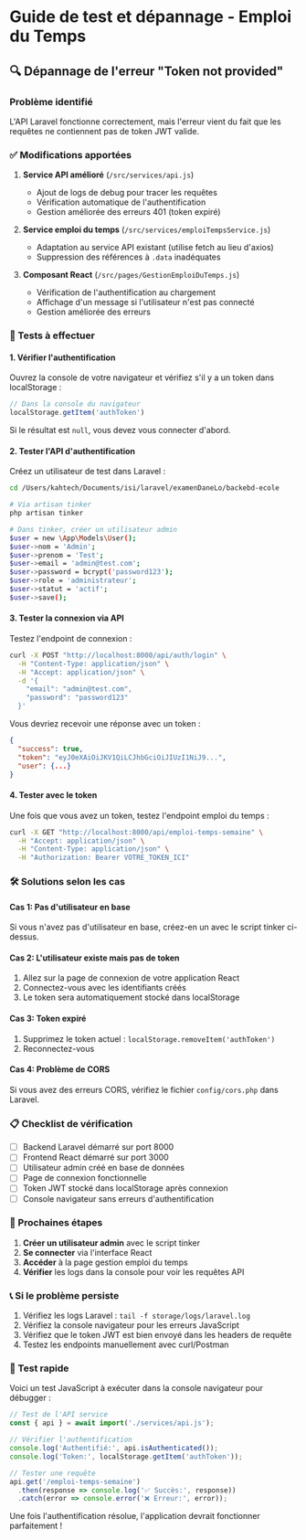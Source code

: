 # Guide de test et dépannage - Emploi du Temps

## 🔍 Dépannage de l'erreur "Token not provided"

### Problème identifié
L'API Laravel fonctionne correctement, mais l'erreur vient du fait que les requêtes ne contiennent pas de token JWT valide.

### ✅ Modifications apportées

1. **Service API amélioré** (`/src/services/api.js`)
   - Ajout de logs de debug pour tracer les requêtes
   - Vérification automatique de l'authentification
   - Gestion améliorée des erreurs 401 (token expiré)

2. **Service emploi du temps** (`/src/services/emploiTempsService.js`)
   - Adaptation au service API existant (utilise fetch au lieu d'axios)
   - Suppression des références à `.data` inadéquates

3. **Composant React** (`/src/pages/GestionEmploiDuTemps.js`)
   - Vérification de l'authentification au chargement
   - Affichage d'un message si l'utilisateur n'est pas connecté
   - Gestion améliorée des erreurs

### 🔧 Tests à effectuer

#### 1. Vérifier l'authentification
Ouvrez la console de votre navigateur et vérifiez s'il y a un token dans localStorage :

```javascript
// Dans la console du navigateur
localStorage.getItem('authToken')
```

Si le résultat est `null`, vous devez vous connecter d'abord.

#### 2. Tester l'API d'authentification
Créez un utilisateur de test dans Laravel :

```bash
cd /Users/kahtech/Documents/isi/laravel/examenDaneLo/backebd-ecole

# Via artisan tinker
php artisan tinker

# Dans tinker, créer un utilisateur admin
$user = new \App\Models\User();
$user->nom = 'Admin';
$user->prenom = 'Test';
$user->email = 'admin@test.com';
$user->password = bcrypt('password123');
$user->role = 'administrateur';
$user->statut = 'actif';
$user->save();
```

#### 3. Tester la connexion via API
Testez l'endpoint de connexion :

```bash
curl -X POST "http://localhost:8000/api/auth/login" \
  -H "Content-Type: application/json" \
  -H "Accept: application/json" \
  -d '{
    "email": "admin@test.com",
    "password": "password123"
  }'
```

Vous devriez recevoir une réponse avec un token :
```json
{
  "success": true,
  "token": "eyJ0eXAiOiJKV1QiLCJhbGciOiJIUzI1NiJ9...",
  "user": {...}
}
```

#### 4. Tester avec le token
Une fois que vous avez un token, testez l'endpoint emploi du temps :

```bash
curl -X GET "http://localhost:8000/api/emploi-temps-semaine" \
  -H "Accept: application/json" \
  -H "Content-Type: application/json" \
  -H "Authorization: Bearer VOTRE_TOKEN_ICI"
```

### 🛠 Solutions selon les cas

#### Cas 1: Pas d'utilisateur en base
Si vous n'avez pas d'utilisateur en base, créez-en un avec le script tinker ci-dessus.

#### Cas 2: L'utilisateur existe mais pas de token
1. Allez sur la page de connexion de votre application React
2. Connectez-vous avec les identifiants créés
3. Le token sera automatiquement stocké dans localStorage

#### Cas 3: Token expiré
1. Supprimez le token actuel : `localStorage.removeItem('authToken')`
2. Reconnectez-vous

#### Cas 4: Problème de CORS
Si vous avez des erreurs CORS, vérifiez le fichier `config/cors.php` dans Laravel.

### 📋 Checklist de vérification

- [ ] Backend Laravel démarré sur port 8000
- [ ] Frontend React démarré sur port 3000
- [ ] Utilisateur admin créé en base de données
- [ ] Page de connexion fonctionnelle
- [ ] Token JWT stocké dans localStorage après connexion
- [ ] Console navigateur sans erreurs d'authentification

### 🔄 Prochaines étapes

1. **Créer un utilisateur admin** avec le script tinker
2. **Se connecter** via l'interface React
3. **Accéder** à la page gestion emploi du temps
4. **Vérifier** les logs dans la console pour voir les requêtes API

### 📞 Si le problème persiste

1. Vérifiez les logs Laravel : `tail -f storage/logs/laravel.log`
2. Vérifiez la console navigateur pour les erreurs JavaScript
3. Vérifiez que le token JWT est bien envoyé dans les headers de requête
4. Testez les endpoints manuellement avec curl/Postman

### 🎯 Test rapide

Voici un test JavaScript à exécuter dans la console navigateur pour débugger :

```javascript
// Test de l'API service
const { api } = await import('./services/api.js');

// Vérifier l'authentification
console.log('Authentifié:', api.isAuthenticated());
console.log('Token:', localStorage.getItem('authToken'));

// Tester une requête
api.get('/emploi-temps-semaine')
  .then(response => console.log('✅ Succès:', response))
  .catch(error => console.error('❌ Erreur:', error));
```

Une fois l'authentification résolue, l'application devrait fonctionner parfaitement !

